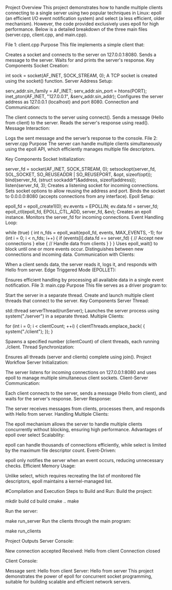 Project Overview
This project demonstrates how to handle multiple clients connecting to a single server using two popular techniques in Linux: epoll (an efficient I/O event notification system) and select (a less efficient, older mechanism). However, the code provided exclusively uses epoll for high performance. Below is a detailed breakdown of the three main files (server.cpp, client.cpp, and main.cpp).

File 1: client.cpp
Purpose
This file implements a simple client that:

Creates a socket and connects to the server on 127.0.0.1:8080.
Sends a message to the server.
Waits for and prints the server's response.
Key Components
Socket Creation:

int sock = socket(AF_INET, SOCK_STREAM, 0);
A TCP socket is created using the socket() function.
Server Address Setup:

serv_addr.sin_family = AF_INET;
serv_addr.sin_port = htons(PORT);
inet_pton(AF_INET, "127.0.0.1", &serv_addr.sin_addr);
Configures the server address as 127.0.0.1 (localhost) and port 8080.
Connection and Communication:

The client connects to the server using connect().
Sends a message (Hello from client) to the server.
Reads the server's response using read().
Message Interaction:

Logs the sent message and the server’s response to the console.
File 2: server.cpp
Purpose
The server can handle multiple clients simultaneously using the epoll API, which efficiently manages multiple file descriptors.

Key Components
Socket Initialization:

server_fd = socket(AF_INET, SOCK_STREAM, 0);
setsockopt(server_fd, SOL_SOCKET, SO_REUSEADDR | SO_REUSEPORT, &opt, sizeof(opt));
bind(server_fd, (struct sockaddr\*)&address, sizeof(address));
listen(server_fd, 3);
Creates a listening socket for incoming connections.
Sets socket options to allow reusing the address and port.
Binds the socket to 0.0.0.0:8080 (accepts connections from any interface).
Epoll Setup:

epoll_fd = epoll_create1(0);
ev.events = EPOLLIN;
ev.data.fd = server_fd;
epoll_ctl(epoll_fd, EPOLL_CTL_ADD, server_fd, &ev);
Creates an epoll instance.
Monitors the server_fd for incoming connections.
Event Handling Loop:

while (true) {
int n_fds = epoll_wait(epoll_fd, events, MAX_EVENTS, -1);
for (int i = 0; i < n_fds; i++) {
if (events[i].data.fd == server_fd) {
// Accept new connections
} else {
// Handle data from clients
}
}
}
Uses epoll_wait() to block until one or more events occur.
Distinguishes between new connections and incoming data.
Communication with Clients:

When a client sends data, the server reads it, logs it, and responds with Hello from server.
Edge Triggered Mode (EPOLLET):

Ensures efficient handling by processing all available data in a single event notification.
File 3: main.cpp
Purpose
This file serves as a driver program to:

Start the server in a separate thread.
Create and launch multiple client threads that connect to the server.
Key Components
Server Thread:

std::thread serverThread(runServer);
Launches the server process using system("./server") in a separate thread.
Multiple Clients:

for (int i = 0; i < clientCount; ++i) {
clientThreads.emplace_back([]() { system("./client"); });
}

Spawns a specified number (clientCount) of client threads, each running ./client.
Thread Synchronization:

Ensures all threads (server and clients) complete using join().
Project Workflow
Server Initialization:

The server listens for incoming connections on 127.0.0.1:8080 and uses epoll to manage multiple simultaneous client sockets.
Client-Server Communication:

Each client connects to the server, sends a message (Hello from client), and waits for the server's response.
Server Response:

The server receives messages from clients, processes them, and responds with Hello from server.
Handling Multiple Clients:

The epoll mechanism allows the server to handle multiple clients concurrently without blocking, ensuring high performance.
Advantages of epoll over select
Scalability:

epoll can handle thousands of connections efficiently, while select is limited by the maximum file descriptor count.
Event-Driven:

epoll only notifies the server when an event occurs, reducing unnecessary checks.
Efficient Memory Usage:

Unlike select, which requires recreating the list of monitored file descriptors, epoll maintains a kernel-managed list.

#Compilation and Execution
Steps to Build and Run:
Build the project:

mkdir build
cd build
cmake ..
make

Run the server:

make run_server
Run the clients through the main program:

make run_clients

Project Outputs
Server Console:

New connection accepted
Received: Hello from client
Connection closed

Client Console:

Message sent: Hello from client
Server: Hello from server
This project demonstrates the power of epoll for concurrent socket programming, suitable for building scalable and efficient network servers.
